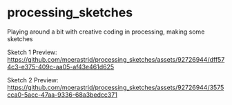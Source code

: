 # processing_sketches
Playing around a bit with creative coding in processing, making some sketches


Sketch 1 Preview:
https://github.com/moerastrid/processing_sketches/assets/92726944/dff574c3-e375-409c-aa05-af43e461d625

Sketch 2 Preview:
https://github.com/moerastrid/processing_sketches/assets/92726944/3575cca0-5acc-47aa-9336-68a3bedcc371

